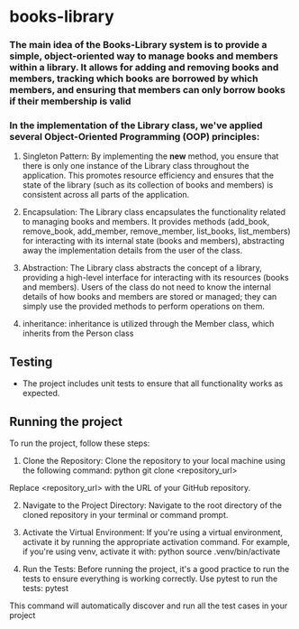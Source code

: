 # books-library

### The main idea of the Books-Library system is to provide a simple, object-oriented way to manage books and members within a library. It allows for adding and removing books and members, tracking which books are borrowed by which members, and ensuring that members can only borrow books if their membership is valid

### In the implementation of the Library class, we've applied several Object-Oriented Programming (OOP) principles:

1. Singleton Pattern: By implementing the __new__ method, you ensure that there is only one instance of the Library class throughout the application. This promotes resource efficiency and ensures that the state of the library (such as its collection of books and members) is consistent across all parts of the application.

2. Encapsulation: The Library class encapsulates the functionality related to managing books and members. It provides methods (add_book, remove_book, add_member, remove_member, list_books, list_members) for interacting with its internal state (books and members), abstracting away the implementation details from the user of the class.

3. Abstraction: The Library class abstracts the concept of a library, providing a high-level interface for interacting with its resources (books and members). Users of the class do not need to know the internal details of how books and members are stored or managed; they can simply use the provided methods to perform operations on them.

4. inheritance: inheritance is utilized through the Member class, which inherits from the Person class

## Testing
* The project includes unit tests to ensure that all functionality works as expected.

## Running the project
To run the project, follow these steps:

1. Clone the Repository: 
Clone the repository to your local machine using the following command:
python 
git clone <repository_url>

Replace <repository_url> with the URL of your GitHub repository.

2. Navigate to the Project Directory: 
Navigate to the root directory of the cloned repository in your terminal or command prompt.

3. Activate the Virtual Environment: 
If you're using a virtual environment, activate it by running the appropriate activation command. For example, if you're using venv, activate it with:
python 
source .venv/bin/activate


4. Run the Tests: 
Before running the project, it's a good practice to run the tests to ensure everything is working correctly. Use pytest to run the tests:
pytest

This command will automatically discover and run all the test cases in your project